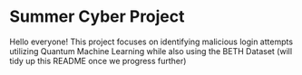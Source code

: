 # Summer Cyber Project  

Hello everyone! This project focuses on identifying malicious login attempts utilizing Quantum Machine Learning while also using the BETH Dataset (will tidy up this README once we progress further)
